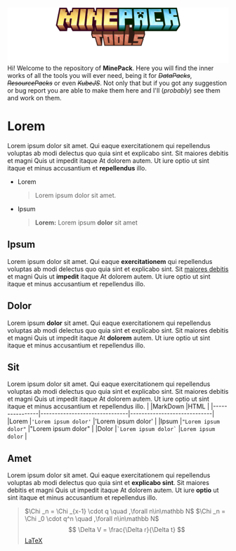 ![logo](assets/logo.png)
Hi! Welcome to the repository of  **MinePack**. Here you will find the inner works of all the tools you will ever need, being it for *~~DataPacks~~*, *~~ResourcePacks~~* or even ~~*KubeJS*~~. Not only that but if you got any suggestion or bug report you are able to make them here and I'll (*probably*) see them and work on them.

# Lorem

Lorem ipsum dolor sit amet. Qui eaque exercitationem qui repellendus voluptas ab modi delectus quo quia sint et explicabo sint. Sit maiores debitis et magni Quis ut impedit itaque At dolorem autem. Ut iure optio ut sint itaque et minus accusantium et **repellendus** illo.
 - Lorem
   > Lorem ipsum dolor sit amet.
 - Ipsum
   >**Lorem:** Lorem ipsum **dolor** sit amet
 
## Ipsum

Lorem ipsum dolor sit amet. Qui eaque **exercitationem** qui repellendus voluptas ab modi delectus quo quia sint et explicabo sint. Sit [maiores debitis](https://github.com/Palxz/MinePack-Tools) et magni Quis ut **impedit** itaque At dolorem autem. Ut iure optio ut sint itaque et minus accusantium et repellendus illo.

## Dolor

Lorem ipsum **dolor** sit amet. Qui eaque exercitationem qui repellendus voluptas ab modi delectus quo quia sint et explicabo sint. Sit maiores debitis et magni Quis ut impedit itaque At **dolorem** autem. Ut iure optio ut sint itaque et minus accusantium et repellendus illo.

## Sit

Lorem ipsum dolor sit amet. Qui eaque exercitationem qui repellendus voluptas ab modi delectus quo quia sint et explicabo sint. Sit maiores debitis et magni Quis ut impedit itaque At dolorem autem. Ut iure optio ut sint itaque et minus accusantium et repellendus illo.
|                |MarkDown                       |HTML                         |
|----------------|-------------------------------|-----------------------------|
|Lorem           |`'Lorem ipsum dolor'`          |'Lorem ipsum dolor'          |
|Ipsum           |`"Lorem ipsum dolor"`          |"Lorem ipsum dolor"          |
|Dolor           |`` `Lorem ipsum dolor` ``      |`Lorem ipsum dolor`          |


## Amet

Lorem ipsum dolor sit amet. Qui eaque exercitationem qui repellendus voluptas ab modi delectus quo quia sint et **explicabo sint**. Sit maiores debitis et magni Quis ut impedit itaque At dolorem autem. Ut iure **optio** ut sint itaque et minus accusantium et repellendus illo.
> $\Chi _n = \Chi _{x-1} \cdot q \quad ,\forall n\in\mathbb N$
> $\Chi _n = \Chi _0 \cdot q^n \quad ,\forall n\in\mathbb N$
> $$
\Delta V = \frac{\Delta r}{\Delta t}
> $$ [LaTeX](https://math.meta.stackexchange.com/questions/5020/mathjax-basic-tutorial-and-quick-reference)
